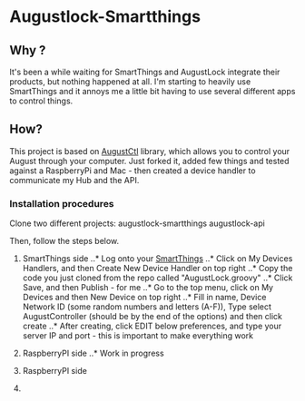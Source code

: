 # Augustlock-Smartthings

## Why ?
It's been a while waiting for SmartThings and AugustLock integrate their products, but nothing happened at all. I'm starting to heavily use SmartThings and it annoys me a little bit having to use several different apps to control things.

## How?
This project is based on [AugustCtl](https://github.com/sretlawd/augustctl) library, which allows you to control your August through your computer. Just forked it, added few things and tested against a RaspberryPi and Mac - then created a device handler to communicate my Hub and the API.

### Installation procedures

Clone two different projects:
augustlock-smartthings
augustlock-api

Then, follow the steps below.

1. SmartThings side
..* Log onto your [SmartThings](https://graph.api.smartthings.com/)
..* Click on My Devices Handlers, and then Create New Device Handler on top right
..* Copy the code you just cloned from the repo called "AugustLock.groovy"
..* Click Save, and then Publish - for me
..* Go to the top menu, click on My Devices and then New Device on top right
..* Fill in name, Device Network ID (some random numbers and letters (A-F)), Type select AugustController (should be by the end of the options) and then click create
..* After creating, click EDIT below preferences, and type your server IP and port - this is important to make everything work

2. RaspberryPI side
..* Work in progress

2. RaspberryPI side
3. 
